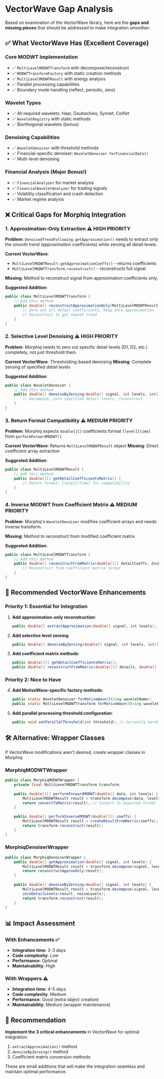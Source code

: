 # VectorWave Gap Analysis

Based on examination of the VectorWave library, here are the **gaps and missing pieces** that should be addressed to make integration smoother:

## ✅ What VectorWave Has (Excellent Coverage)

### Core MODWT Implementation
- ✅ `MultiLevelMODWTTransform` with decompose/reconstruct
- ✅ `MODWTTransformFactory` with static creation methods
- ✅ `MultiLevelMODWTResult` with energy analysis
- ✅ Parallel processing capabilities
- ✅ Boundary mode handling (reflect, periodic, zero)

### Wavelet Types
- ✅ All required wavelets: Haar, Daubechies, Symlet, Coiflet
- ✅ `WaveletRegistry` with static methods
- ✅ Biorthogonal wavelets (bonus)

### Denoising Capabilities
- ✅ `WaveletDenoiser` with threshold methods
- ✅ Financial-specific denoiser: `WaveletDenoiser.forFinancialData()`
- ✅ Multi-level denoising

### Financial Analysis (Major Bonus!)
- ✅ `FinancialAnalyzer` for market analysis
- ✅ `FinancialWaveletAnalyzer` for trading signals
- ✅ Volatility classification and crash detection
- ✅ Market regime analysis

## ❌ Critical Gaps for Morphiq Integration

### 1. **Approximation-Only Extraction** ⚠️ HIGH PRIORITY
**Problem**: `DenoisedTrendFollowing.getApproximation()` needs to extract only the smooth trend (approximation coefficients) while zeroing all detail levels.

**Current VectorWave**: 
- `MultiLevelMODWTResult.getApproximationCoeffs()` - returns coefficients
- `MultiLevelMODWTTransform.reconstruct()` - reconstructs full signal

**Missing**: Method to reconstruct signal from approximation coefficients only.

**Suggested Addition**:
```java
public class MultiLevelMODWTTransform {
    // Add this method
    public double[] reconstructApproximationOnly(MultiLevelMODWTResult result) {
        // Zero out all detail coefficients, keep only approximation
        // Reconstruct to get smooth trend
    }
}
```

### 2. **Selective Level Denoising** ⚠️ HIGH PRIORITY
**Problem**: Morphiq needs to zero out specific detail levels (D1, D2, etc.) completely, not just threshold them.

**Current VectorWave**: Thresholding-based denoising
**Missing**: Complete zeroing of specified detail levels

**Suggested Addition**:
```java
public class WaveletDenoiser {
    // Add this method
    public double[] denoiseByZeroing(double[] signal, int levels, int[] levelsToZero) {
        // Decompose, zero specified detail levels, reconstruct
    }
}
```

### 3. **Return Format Compatibility** ⚠️ MEDIUM PRIORITY
**Problem**: Morphiq expects `double[][]` coefficients format `[level][time]` from `performForwardMODWT()`.

**Current VectorWave**: Returns `MultiLevelMODWTResult` object
**Missing**: Direct coefficient array extraction

**Suggested Addition**:
```java
public class MultiLevelMODWTResult {
    // Add this method
    public double[][] getDetailCoefficientsMatrix() {
        // Return format: [level][time] for compatibility
    }
}
```

### 4. **Inverse MODWT from Coefficient Matrix** ⚠️ MEDIUM PRIORITY
**Problem**: Morphiq's `WaveletDenoiser` modifies coefficient arrays and needs inverse transform.

**Missing**: Method to reconstruct from modified coefficient matrix

**Suggested Addition**:
```java
public class MultiLevelMODWTTransform {
    // Add this method
    public double[] reconstructFromMatrix(double[][] detailCoeffs, double[] approxCoeffs) {
        // Reconstruct from coefficient matrix format
    }
}
```

## 🔧 Recommended VectorWave Enhancements

### Priority 1: Essential for Integration

1. **Add approximation-only reconstruction**:
   ```java
   public double[] extractApproximation(double[] signal, int levels);
   ```

2. **Add selective level zeroing**:
   ```java
   public double[] denoiseByZeroing(double[] signal, int levels, int[] levelsToZero);
   ```

3. **Add coefficient matrix methods**:
   ```java
   public double[][] getDetailCoefficientsMatrix();
   public double[] reconstructFromMatrix(double[][] details, double[] approx);
   ```

### Priority 2: Nice to Have

4. **Add MotiveWave-specific factory methods**:
   ```java
   public static WaveletDenoiser forMotiveWave(String waveletName);
   public static MultiLevelMODWTTransform forMotiveWave(String waveletName);
   ```

5. **Add parallel processing threshold configuration**:
   ```java
   public void setParallelThreshold(int threshold); // Currently hardcoded at 512
   ```

## 🛠️ Alternative: Wrapper Classes

If VectorWave modifications aren't desired, create wrapper classes in Morphiq:

### MorphiqMODWTWrapper
```java
public class MorphiqMODWTWrapper {
    private final MultiLevelMODWTTransform transform;
    
    public double[][] performForwardMODWT(double[] data, int levels) {
        MultiLevelMODWTResult result = transform.decompose(data, levels);
        return convertToMatrix(result); // Convert to expected format
    }
    
    public double[] performInverseMODWT(double[][] coeffs) {
        MultiLevelMODWTResult result = createResultFromMatrix(coeffs);
        return transform.reconstruct(result);
    }
}
```

### MorphiqDenoiserWrapper
```java
public class MorphiqDenoiserWrapper {
    public double[] getApproximation(double[] signal, int levels) {
        MultiLevelMODWTResult result = transform.decompose(signal, levels);
        return reconstructApproxOnly(result);
    }
    
    public double[] denoiseByZeroing(double[] signal, int levels) {
        MultiLevelMODWTResult result = transform.decompose(signal, levels);
        zeroDetailLevels(result, noiseLevels);
        return transform.reconstruct(result);
    }
}
```

## 📊 Impact Assessment

### With Enhancements ✅
- **Integration time**: 2-3 days
- **Code complexity**: Low
- **Performance**: Optimal
- **Maintainability**: High

### With Wrappers ⚠️
- **Integration time**: 4-5 days
- **Code complexity**: Medium
- **Performance**: Good (extra object creation)
- **Maintainability**: Medium (wrapper maintenance)

## 🎯 Recommendation

**Implement the 3 critical enhancements** in VectorWave for optimal integration:

1. `extractApproximation()` method
2. `denoiseByZeroing()` method  
3. Coefficient matrix conversion methods

These are small additions that will make the integration seamless and maintain optimal performance.